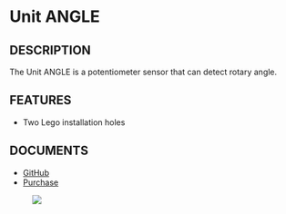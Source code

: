 # Unit ANGLE

## DESCRIPTION

The Unit ANGLE is a potentiometer sensor that can detect rotary
angle.

## FEATURES

-  Two Lego installation holes

## DOCUMENTS

- [GitHub](https://github.com/m5stack/M5GO)
- [Purchase](https://www.aliexpress.com/store/3226069?spm=2114.search0104.3.5.66051a4dlpB2ti)

<figure>
    <img src="assets/img/product_pics/units/M5GO_Unit_angle.png">
</figure>